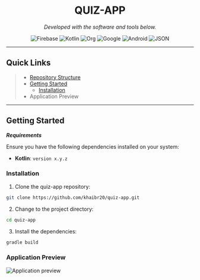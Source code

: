 <p align="center">
    <h1 align="center">QUIZ-APP</h1>
</p>
<p align="center">
		<em>Developed with the software and tools below.</em>
</p>
<p align="center">
	<img src="https://img.shields.io/badge/Firebase-FFCA28.svg?style=flat&logo=Firebase&logoColor=black" alt="Firebase">
	<img src="https://img.shields.io/badge/Kotlin-7F52FF.svg?style=flat&logo=Kotlin&logoColor=white" alt="Kotlin">
	<img src="https://img.shields.io/badge/Org-77AA99.svg?style=flat&logo=Org&logoColor=white" alt="Org">
	<img src="https://img.shields.io/badge/Google-4285F4.svg?style=flat&logo=Google&logoColor=white" alt="Google">
	<img src="https://img.shields.io/badge/Android-3DDC84.svg?style=flat&logo=Android&logoColor=white" alt="Android">
	<img src="https://img.shields.io/badge/JSON-000000.svg?style=flat&logo=JSON&logoColor=white" alt="JSON">
</p>
<hr>

##  Quick Links

> - [ Repository Structure](#-repository-structure)
> - [ Getting Started](#-getting-started)
>   - [ Installation](#-installation)
> - Application Preview
---

##  Getting Started

***Requirements***

Ensure you have the following dependencies installed on your system:

* **Kotlin**: `version x.y.z`

###  Installation

1. Clone the quiz-app repository:

```sh
git clone https://github.com/khaibr20/quiz-app.git
```

2. Change to the project directory:

```sh
cd quiz-app
```

3. Install the dependencies:

```sh
gradle build
```

### Application Preview

![Application preview](https://media.giphy.com/media/b3klUmFqAknCFZFCWT/giphy.gif)
